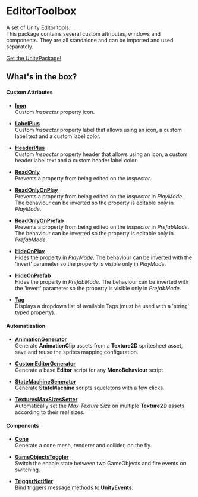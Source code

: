 # EditorToolbox

A set of Unity Editor tools.<BR/>
This package contains several custom attributes, windows and components. They are all standalone and can be imported and used separately.

[Get the UnityPackage!](https://github.com/kevincastejon/EditorToolbox/releases/download/1.0.0/KevinCastejon.EditorToolbox.unitypackage)

## What's in the box?

#### Custom Attributes


- [**Icon**](/Assets/KevinCastejon/UnityTools/Documentation/Attributes/Icon/readme.md)<BR/>
Custom *Inspector* property icon.

- [**LabelPlus**](/Assets/KevinCastejon/UnityTools/Documentation/Attributes/LabelPlus/readme.md)<BR/>
Custom *Inspector* property label that allows using an icon, a custom label text and a custom label color.

- [**HeaderPlus**](/Assets/KevinCastejon/UnityTools/Documentation/Attributes/HeaderPlus/readme.md)<BR/>
Custom *Inspector* property header that allows using an icon, a custom header label text and a custom header label color.

- [**ReadOnly**](/Assets/KevinCastejon/UnityTools/Documentation/Attributes/ReadOnly/readme.md)<BR/>
Prevents a property from being edited on the *Inspector*.

- [**ReadOnlyOnPlay**](/Assets/KevinCastejon/UnityTools/Documentation/Attributes/ReadOnlyOnPlay/readme.md)<BR/>
Prevents a property from being edited on the *Inspector* in *PlayMode*. The behaviour can be inverted so the property is editable only in *PlayMode*.

- [**ReadOnlyOnPrefab**](/Assets/KevinCastejon/UnityTools/Documentation/Attributes/ReadOnlyOnPrefab/readme.md)<BR/>
Prevents a property from being edited on the *Inspector* in *PrefabMode*. The behaviour can be inverted so the property is editable only in *PrefabMode*.

- [**HideOnPlay**](/Assets/KevinCastejon/UnityTools/Documentation/Attributes/HideOnPlay/readme.md)<BR/>
Hides the property in *PlayMode*. The behaviour can be inverted with the 'invert' parameter so the property is visible only in *PlayMode*.

- [**HideOnPrefab**](/Assets/KevinCastejon/UnityTools/Documentation/Attributes/HideOnPrefab/readme.md)<BR/>
Hides the property in *PrefabMode*. The behaviour can be inverted with the 'invert' parameter so the property is visible only in *PrefabMode*.

- [**Tag**](/Assets/KevinCastejon/UnityTools/Documentation/Attributes/Tag/readme.md)<BR/>
Displays a dropdown list of available Tags (must be used with a 'string' typed property).

#### Automatization


- [**AnimationGenerator**](/Assets/KevinCastejon/UnityTools/Documentation/Automatization/AnimationGenerator/readme.md)<BR/>
Generate **AnimationClip** assets from a **Texture2D** spritesheet asset, save and reuse the sprites mapping configuration.

- [**CustomEditorGenerator**](/Assets/KevinCastejon/UnityTools/Documentation/Automatization/CustomEditorGenerator/readme.md)<BR/>
Generate a base **Editor** script for any **MonoBehaviour** script.

- [**StateMachineGenerator**](/Assets/KevinCastejon/UnityTools/Documentation/Automatization/StateMachineGenerator/readme.md)<BR/>
Generate **StateMachine** scripts squeletons with a few clicks.

- [**TexturesMaxSizesSetter**](/Assets/KevinCastejon/UnityTools/Documentation/Automatization/TexturesMaxSizesSetter/readme.md)<BR/>
Automatically set the *Max Texture Size* on multiple **Texture2D** assets according to their real sizes.

#### Components


- [**Cone**](/Assets/KevinCastejon/UnityTools/Documentation/Components/Cone/readme.md)<BR/>
Generate a cone mesh, renderer and collider, on the fly.

- [**GameObjectsToggler**](/Assets/KevinCastejon/UnityTools/Documentation/Components/GameObjectsToggler/readme.md)<BR/>
Switch the enable state between two GameObjects and fire events on switching.

- [**TriggerNotifier**](/Assets/KevinCastejon/UnityTools/Documentation/Components/TriggerNotifier/readme.md)<BR/>
Bind triggers message methods to **UnityEvents**.
